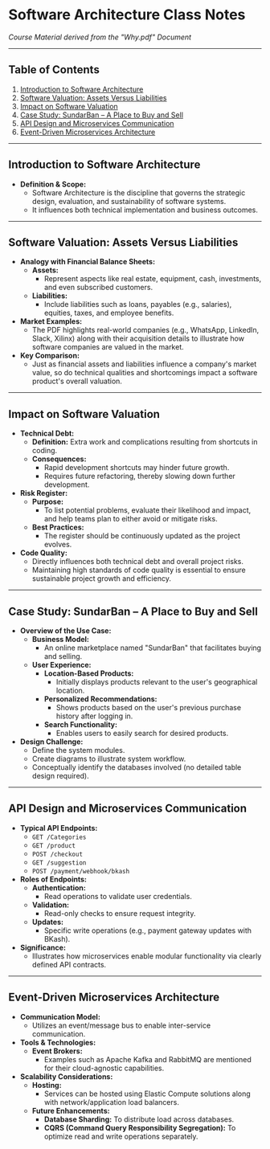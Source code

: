 # Software Architecture Class Notes

*Course Material derived from the "Why.pdf" Document*

---

## Table of Contents

1. [Introduction to Software Architecture](#introduction-to-software-architecture)
2. [Software Valuation: Assets Versus Liabilities](#software-valuation-assets-versus-liabilities)
3. [Impact on Software Valuation](#impact-on-software-valuation)
4. [Case Study: SundarBan – A Place to Buy and Sell](#case-study-sundarban--a-place-to-buy-and-sell)
5. [API Design and Microservices Communication](#api-design-and-microservices-communication)
6. [Event-Driven Microservices Architecture](#event-driven-microservices-architecture)

---

## Introduction to Software Architecture

- **Definition & Scope:**
  - Software Architecture is the discipline that governs the strategic design, evaluation, and sustainability of software systems.
  - It influences both technical implementation and business outcomes.

---

## Software Valuation: Assets Versus Liabilities

- **Analogy with Financial Balance Sheets:**
  - **Assets:**  
    - Represent aspects like real estate, equipment, cash, investments, and even subscribed customers.
  - **Liabilities:**  
    - Include liabilities such as loans, payables (e.g., salaries), equities, taxes, and employee benefits.
- **Market Examples:**
  - The PDF highlights real-world companies (e.g., WhatsApp, LinkedIn, Slack, Xilinx) along with their acquisition details to illustrate how software companies are valued in the market.
- **Key Comparison:**
  - Just as financial assets and liabilities influence a company's market value, so do technical qualities and shortcomings impact a software product's overall valuation.

---

## Impact on Software Valuation

- **Technical Debt:**
  - **Definition:** Extra work and complications resulting from shortcuts in coding.
  - **Consequences:**
    - Rapid development shortcuts may hinder future growth.
    - Requires future refactoring, thereby slowing down further development.
- **Risk Register:**
  - **Purpose:**  
    - To list potential problems, evaluate their likelihood and impact, and help teams plan to either avoid or mitigate risks.
  - **Best Practices:**
    - The register should be continuously updated as the project evolves.
- **Code Quality:**
  - Directly influences both technical debt and overall project risks.
  - Maintaining high standards of code quality is essential to ensure sustainable project growth and efficiency.

---

## Case Study: SundarBan – A Place to Buy and Sell

- **Overview of the Use Case:**
  - **Business Model:**  
    - An online marketplace named "SundarBan" that facilitates buying and selling.
  - **User Experience:**
    - **Location-Based Products:**  
      - Initially displays products relevant to the user's geographical location.
    - **Personalized Recommendations:**  
      - Shows products based on the user's previous purchase history after logging in.
    - **Search Functionality:**  
      - Enables users to easily search for desired products.
- **Design Challenge:**
  - Define the system modules.
  - Create diagrams to illustrate system workflow.
  - Conceptually identify the databases involved (no detailed table design required).

---

## API Design and Microservices Communication

- **Typical API Endpoints:**
  - `GET /Categories`
  - `GET /product`
  - `POST /checkout`
  - `GET /suggestion`
  - `POST /payment/webhook/bkash`
- **Roles of Endpoints:**
  - **Authentication:**  
    - Read operations to validate user credentials.
  - **Validation:**  
    - Read-only checks to ensure request integrity.
  - **Updates:**  
    - Specific write operations (e.g., payment gateway updates with BKash).
- **Significance:**
  - Illustrates how microservices enable modular functionality via clearly defined API contracts.

---

## Event-Driven Microservices Architecture

- **Communication Model:**
  - Utilizes an event/message bus to enable inter-service communication.
- **Tools & Technologies:**
  - **Event Brokers:**  
    - Examples such as Apache Kafka and RabbitMQ are mentioned for their cloud-agnostic capabilities.
- **Scalability Considerations:**
  - **Hosting:**  
    - Services can be hosted using Elastic Compute solutions along with network/application load balancers.
  - **Future Enhancements:**
    - **Database Sharding:** To distribute load across databases.
    - **CQRS (Command Query Responsibility Segregation):** To optimize read and write operations separately.
